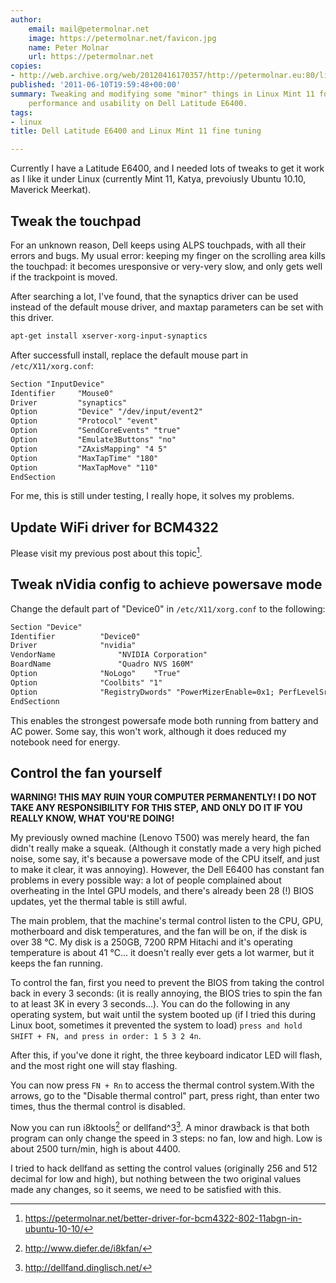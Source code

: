 ```yaml
---
author:
    email: mail@petermolnar.net
    image: https://petermolnar.net/favicon.jpg
    name: Peter Molnar
    url: https://petermolnar.net
copies:
- http://web.archive.org/web/20120416170357/http://petermolnar.eu:80/linux-tech-coding/dell-latitude-e6400-and-linux-mint-11-fine-tuning
published: '2011-06-10T19:59:48+00:00'
summary: Tweaking and modifying some "minor" things in Linux Mint 11 for better
    performance and usability on Dell Latitude E6400.
tags:
- linux
title: Dell Latitude E6400 and Linux Mint 11 fine tuning

---
```


Currently I have a Latitude E6400, and I needed lots of tweaks to get it
work as I like it under Linux (currently Mint 11, Katya, prevoiusly
Ubuntu 10.10, Maverick Meerkat).

## Tweak the touchpad

For an unknown reason, Dell keeps using ALPS touchpads, with all their
errors and bugs. My usual error: keeping my finger on the scrolling area
kills the touchpad: it becomes uresponsive or very-very slow, and only
gets well if the trackpoint is moved.

After searching a lot, I've found, that the synaptics driver can be used
instead of the default mouse driver, and maxtap parameters can be set
with this driver.

```bash
apt-get install xserver-xorg-input-synaptics
```

After successfull install, replace the default mouse part in
`/etc/X11/xorg.conf`:

```apache
Section "InputDevice"
Identifier     "Mouse0"
Driver         "synaptics"
Option         "Device" "/dev/input/event2"
Option         "Protocol" "event"
Option         "SendCoreEvents" "true"
Option         "Emulate3Buttons" "no"
Option         "ZAxisMapping" "4 5"
Option         "MaxTapTime" "180"
Option         "MaxTapMove" "110"
EndSection
```

For me, this is still under testing, I really hope, it solves my
problems.

## Update WiFi driver for BCM4322

Please visit my previous post about this topic[^1].

## Tweak nVidia config to achieve powersave mode

Change the default part of "Device0" in `/etc/X11/xorg.conf` to the
following:

```apache
Section "Device"
Identifier          "Device0"
Driver              "nvidia"
VendorName              "NVIDIA Corporation"
BoardName               "Quadro NVS 160M"
Option              "NoLogo"    "True"
Option              "Coolbits" "1"
Option              "RegistryDwords" "PowerMizerEnable=0x1; PerfLevelSrc=0x2222; PowerMizerLevel=0x3; PowerMizerDefault=0x3; PowerMizerDefaultAC=0x3; PowerMizerLevelAC=0x3; EnableMClkSlowdown=0x1; EnableCoreSlowdown=0x1; EnableNVClkSlowdown=0x1"
EndSectionn
```

This enables the strongest powersafe mode both running from battery and
AC power. Some say, this won't work, although it does reduced my
notebook need for energy.

## Control the fan yourself

**WARNING! THIS MAY RUIN YOUR COMPUTER PERMANENTLY! I DO NOT TAKE ANY
RESPONSIBILITY FOR THIS STEP, AND ONLY DO IT IF YOU REALLY KNOW, WHAT
YOU'RE DOING!**

My previously owned machine (Lenovo T500) was merely heard, the fan
didn't really make a squeak. (Although it constatly made a very high
piched noise, some say, it's because a powersave mode of the CPU itself,
and just to make it clear, it was annoying). However, the Dell E6400 has
constant fan problems in every possible way: a lot of people complained
about overheating in the Intel GPU models, and there's already been 28
(!) BIOS updates, yet the thermal table is still awful.

The main problem, that the machine's termal control listen to the CPU,
GPU, motherboard and disk temperatures, and the fan will be on, if the
disk is over 38 °C. My disk is a 250GB, 7200 RPM Hitachi and it's
operating temperature is about 41 °C... it doesn't really ever gets a
lot warmer, but it keeps the fan running.

To control the fan, first you need to prevent the BIOS from taking the
control back in every 3 seconds: (it is really annoying, the BIOS tries
to spin the fan to at least 3K in every 3 seconds...). You can do the
following in any operating system, but wait until the system booted up
(if I tried this during Linux boot, sometimes it prevented the system to
load) `press and hold SHIFT + FN, and press in order: 1 5 3 2 4n`.

After this, if you've done it right, the three keyboard indicator LED
will flash, and the most right one will stay flashing.

You can now press `FN + Rn` to access the thermal control system.With
the arrows, go to the "Disable thermal control" part, press right, than
enter two times, thus the thermal control is disabled.

Now you can run i8ktools[^2] or dellfand\^3[^3]. A minor drawback is
that both program can only change the speed in 3 steps: no fan, low and
high. Low is about 2500 turn/min, high is about 4400.

I tried to hack dellfand as setting the control values (originally 256
and 512 decimal for low and high), but nothing between the two original
values made any changes, so it seems, we need to be satisfied with this.

[^1]: <https://petermolnar.net/better-driver-for-bcm4322-802-11abgn-in-ubuntu-10-10/>

[^2]: <http://www.diefer.de/i8kfan/>

[^3]: <http://dellfand.dinglisch.net/>